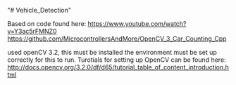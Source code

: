 "# Vehicle_Detection" 

Based on code found here: https://www.youtube.com/watch?v=Y3ac5rFMNZ0
https://github.com/MicrocontrollersAndMore/OpenCV_3_Car_Counting_Cpp

used openCV 3.2, this must be installed the environment must be set up correctly for this to run. Turotials for setting up OpenCV can be found here: http://docs.opencv.org/3.2.0/df/d65/tutorial_table_of_content_introduction.html



